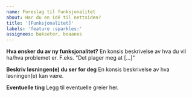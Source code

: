 ```yaml
---
name: Foreslag til funksjonalitet
about: Har du en idé til nettsiden?
title: '[Funksjonalitet]'
labels: 'feature :sparkles:'
assignees: bakseter, boaanes
---
```


**Hva ønsker du av ny funksjonalitet?**
En konsis beskrivelse av hva du vil ha/hva problemet er. F.eks. "Det plager meg at [...]"

**Beskriv løsningen(e) du ser for deg**
En konsis beskrivelse av hva løsningen(e) kan være.

**Eventuelle ting**
Legg til eventuelle greier her.
